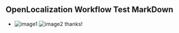 ## OpenLocalization Workflow Test MarkDown
* ![image1](.\203cc01c-09f5-4a37-a861-eeb9e9b5fe3c.PNG)   ![image2](.\ba42941e-5c6b-41cf-a9d0-c5dc38e5df07.png) 
thanks!